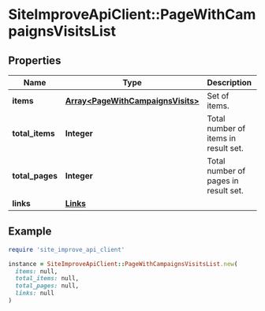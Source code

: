 # SiteImproveApiClient::PageWithCampaignsVisitsList

## Properties

| Name | Type | Description | Notes |
| ---- | ---- | ----------- | ----- |
| **items** | [**Array&lt;PageWithCampaignsVisits&gt;**](PageWithCampaignsVisits.md) | Set of items. |  |
| **total_items** | **Integer** | Total number of items in result set. |  |
| **total_pages** | **Integer** | Total number of pages in result set. |  |
| **links** | [**Links**](Links.md) |  | [optional] |

## Example

```ruby
require 'site_improve_api_client'

instance = SiteImproveApiClient::PageWithCampaignsVisitsList.new(
  items: null,
  total_items: null,
  total_pages: null,
  links: null
)
```

